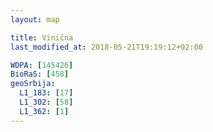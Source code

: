```yaml
---
layout: map

title: Vinična
last_modified_at: 2018-05-21T19:19:12+02:00

WDPA: [145426]
BioRaS: [458]
geoSrbija:
  L1_183: [17]
  L1_302: [58]
  L1_362: [1]
---
```

